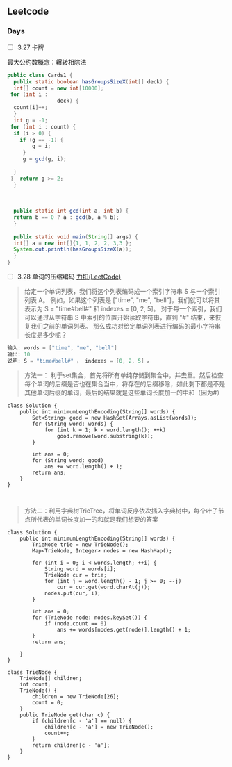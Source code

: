 ## Leetcode
### Days
- [ ] 3.27 卡牌

最大公约数概念：辗转相除法 

```Java
public class Cards1 {  
  public static boolean hasGroupsSizeX(int[] deck) {  
  int[] count = new int[10000];  
 for (int i :  
                deck) {  
  count[i]++;  
  }  
  int g = -1;  
 for (int i : count) {  
  if (i > 0) {  
  	if (g == -1) {  
  		g = i;  
 	 }  
 	 g = gcd(g, i);  
  
  }  
 }  return g >= 2;  
  }  
  
  
    
  public static int gcd(int a, int b) {  
  return b == 0 ? a : gcd(b, a % b);  
  }  
  
  public static void main(String[] args) {  
  int[] a = new int[]{1, 1, 2, 2, 3,3 };  
  System.out.println(hasGroupsSizeX(a));  
  }  
}
```

- [ ] 3.28 单词的压缩编码   [力扣(LeetCode)]( https://leetcode-cn.com/problems/short-encoding-of-words)
> 给定一个单词列表，我们将这个列表编码成一个索引字符串 S 与一个索引列表 A。
例如，如果这个列表是 ["time", "me", "bell"]，我们就可以将其表示为 S = "time#bell#" 和 indexes = [0, 2, 5]。
对于每一个索引，我们可以通过从字符串 S 中索引的位置开始读取字符串，直到 "#" 结束，来恢复我们之前的单词列表。
那么成功对给定单词列表进行编码的最小字符串长度是多少呢？

```Java
输入: words = ["time", "me", "bell"]
输出: 10
说明: S = "time#bell#" ， indexes = [0, 2, 5] 。
```


> 方法一： 利于set集合，首先将所有单纯存储到集合中，并去重。然后检查每个单词的后缀是否也在集合当中，将存在的后缀移除，如此剩下都是不是其他单词后缀的单词，最后的结果就是这些单词长度加一的中和（因为#）

```
class Solution {
    public int minimumLengthEncoding(String[] words) {
        Set<String> good = new HashSet(Arrays.asList(words));
        for (String word: words) {
            for (int k = 1; k < word.length(); ++k)
                good.remove(word.substring(k));
        }

        int ans = 0;
        for (String word: good)
            ans += word.length() + 1;
        return ans;
    }
}



```
> 方法二：利用字典树TrieTree，将单词反序依次插入字典树中，每个叶子节点所代表的单词长度加一的和就是我们想要的答案

```
class Solution {
    public int minimumLengthEncoding(String[] words) {
        TrieNode trie = new TrieNode();
        Map<TrieNode, Integer> nodes = new HashMap();

        for (int i = 0; i < words.length; ++i) {
            String word = words[i];
            TrieNode cur = trie;
            for (int j = word.length() - 1; j >= 0; --j)
                cur = cur.get(word.charAt(j));
            nodes.put(cur, i);
        }

        int ans = 0;
        for (TrieNode node: nodes.keySet()) {
            if (node.count == 0)
                ans += words[nodes.get(node)].length() + 1;
        }
        return ans;

    }
}

class TrieNode {
    TrieNode[] children;
    int count;
    TrieNode() {
        children = new TrieNode[26];
        count = 0;
    }
    public TrieNode get(char c) {
        if (children[c - 'a'] == null) {
            children[c - 'a'] = new TrieNode();
            count++;
        }
        return children[c - 'a'];
    }
}



```

